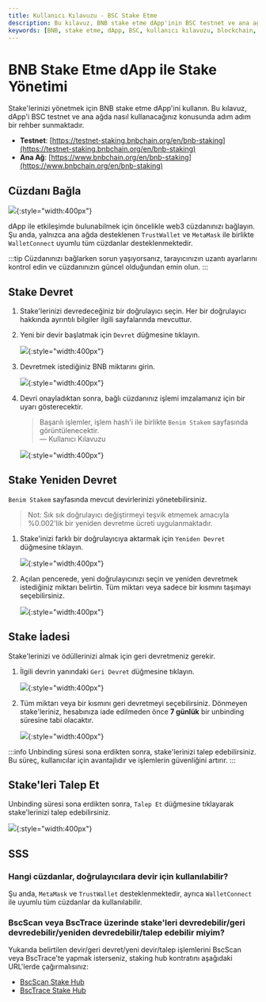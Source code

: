 ```yaml
---
title: Kullanıcı Kılavuzu - BSC Stake Etme
description: Bu kılavuz, BNB stake etme dApp'inin BSC testnet ve ana ağda nasıl kullanılacağına dair adım adım talimatlar sunmaktadır. Kullanıcılar, stake'lerini yönetmek için gerekli olan işlemleri öğrenebilirler.
keywords: [BNB, stake etme, dApp, BSC, kullanıcı kılavuzu, blockchain, cüzdan]
---
```


# BNB Stake Etme dApp ile Stake Yönetimi

Stake'lerinizi yönetmek için BNB stake etme dApp'ini kullanın. Bu kılavuz, dApp'i BSC testnet ve ana ağda nasıl kullanacağınız konusunda adım adım bir rehber sunmaktadır.

- **Testnet**: [https://testnet-staking.bnbchain.org/en/bnb-staking](https://testnet-staking.bnbchain.org/en/bnb-staking)
- **Ana Ağ**: [https://www.bnbchain.org/en/bnb-staking](https://www.bnbchain.org/en/bnb-staking)

## Cüzdanı Bağla

![](../../images/bnb-chain/bnb-smart-chain/img/staking/user-stake1.png){:style="width:400px"}

dApp ile etkileşimde bulunabilmek için öncelikle web3 cüzdanınızı bağlayın. Şu anda, yalnızca ana ağda desteklenen `TrustWallet` ve `MetaMask` ile birlikte `WalletConnect` uyumlu tüm cüzdanlar desteklenmektedir.

:::tip
Cüzdanınızı bağlarken sorun yaşıyorsanız, tarayıcınızın uzantı ayarlarını kontrol edin ve cüzdanınızın güncel olduğundan emin olun.
:::

## Stake Devret

1. Stake'lerinizi devredeceğiniz bir doğrulayıcı seçin. Her bir doğrulayıcı hakkında ayrıntılı bilgiler ilgili sayfalarında mevcuttur.
2. Yeni bir devir başlatmak için `Devret` düğmesine tıklayın.

    ![](../../images/bnb-chain/bnb-smart-chain/img/staking/user-stake2.png){:style="width:400px"}

3. Devretmek istediğiniz BNB miktarını girin.

    ![](../../images/bnb-chain/bnb-smart-chain/img/staking/user-stake3.png){:style="width:400px"}

4. Devri onayladıktan sonra, bağlı cüzdanınız işlemi imzalamanız için bir uyarı gösterecektir. 

    > Başarılı işlemler, işlem hash'i ile birlikte `Benim Stakem` sayfasında görüntülenecektir.  
    — Kullanıcı Kılavuzu

    ![](../../images/bnb-chain/bnb-smart-chain/img/staking/user-stake4.png){:style="width:400px"}

## Stake Yeniden Devret

`Benim Stakem` sayfasında mevcut devirlerinizi yönetebilirsiniz.

> Not: Sık sık doğrulayıcı değiştirmeyi teşvik etmemek amacıyla %0.002'lik bir yeniden devretme ücreti uygulanmaktadır.

1. Stake'inizi farklı bir doğrulayıcıya aktarmak için `Yeniden Devret` düğmesine tıklayın.

    ![](../../images/bnb-chain/bnb-smart-chain/img/staking/user-stake6.png){:style="width:400px"}

2. Açılan pencerede, yeni doğrulayıcınızı seçin ve yeniden devretmek istediğiniz miktarı belirtin. Tüm miktarı veya sadece bir kısmını taşımayı seçebilirsiniz.

    ![](../../images/bnb-chain/bnb-smart-chain/img/staking/user-stake7.png){:style="width:400px"}

## Stake İadesi

Stake'lerinizi ve ödüllerinizi almak için geri devretmeniz gerekir.

1. İlgili devrin yanındaki `Geri Devret` düğmesine tıklayın.

    ![](../../images/bnb-chain/bnb-smart-chain/img/staking/user-stake8.png){:style="width:400px"}

2. Tüm miktarı veya bir kısmını geri devretmeyi seçebilirsiniz. Dönmeyen stake'leriniz, hesabınıza iade edilmeden önce **7 günlük** bir unbinding süresine tabi olacaktır.

    ![](../../images/bnb-chain/bnb-smart-chain/img/staking/user-stake9.png){:style="width:400px"}

:::info
Unbinding süresi sona erdikten sonra, stake'lerinizi talep edebilirsiniz. Bu süreç, kullanıcılar için avantajlıdır ve işlemlerin güvenliğini artırır.
:::

## Stake'leri Talep Et

Unbinding süresi sona erdikten sonra, `Talep Et` düğmesine tıklayarak stake'lerinizi talep edebilirsiniz.

![](../../images/bnb-chain/bnb-smart-chain/img/staking/user-stake10.png){:style="width:400px"}

## SSS

### Hangi cüzdanlar, doğrulayıcılara devir için kullanılabilir?

Şu anda, `MetaMask` ve `TrustWallet` desteklenmektedir, ayrıca `WalletConnect` ile uyumlu tüm cüzdanlar da kullanılabilir.

### BscScan veya BscTrace üzerinde stake'leri devredebilir/geri devredebilir/yeniden devredebilir/talep edebilir miyim?

Yukarıda belirtilen devir/geri devret/yeni devir/talep işlemlerini BscScan veya BscTrace'te yapmak isterseniz, staking hub kontratını aşağıdaki URL'lerde çağırmalısınız:
* [BscScan Stake Hub](https://bscscan.com/address/0x0000000000000000000000000000000000002002#writeContract)
* [BscTrace Stake Hub](https://bsctrace.com/address/0x0000000000000000000000000000000000002002?tab=Contract&p=1&view=contract_write)